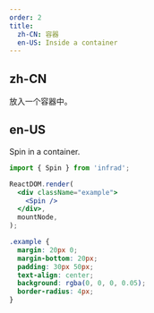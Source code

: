 ```yaml
---
order: 2
title:
  zh-CN: 容器
  en-US: Inside a container
---
```


## zh-CN

放入一个容器中。

## en-US

Spin in a container.

```jsx
import { Spin } from 'infrad';

ReactDOM.render(
  <div className="example">
    <Spin />
  </div>,
  mountNode,
);
```

```css
.example {
  margin: 20px 0;
  margin-bottom: 20px;
  padding: 30px 50px;
  text-align: center;
  background: rgba(0, 0, 0, 0.05);
  border-radius: 4px;
}
```

<style>
  .example {
    background: rgba(255,255,255,0.08);
  }
</style>
